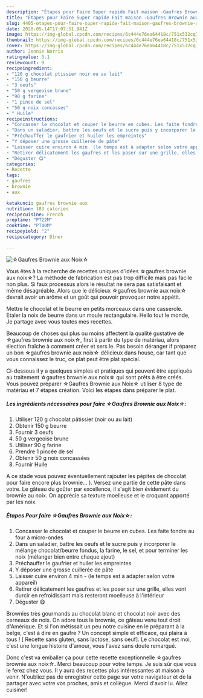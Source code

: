 ```yaml
---
description: "Étapes pour Faire Super rapide Fait maison ☆Gaufres Brownie aux Noix☆"
title: "Étapes pour Faire Super rapide Fait maison ☆Gaufres Brownie aux Noix☆"
slug: 4405-etapes-pour-faire-super-rapide-fait-maison-gaufres-brownie-aux-noix
date: 2020-05-14T17:07:51.941Z
image: https://img-global.cpcdn.com/recipes/6c444e76ea64418c/751x532cq70/☆gaufres-brownie-aux-noix☆-photo-principale-de-la-recette.jpg
thumbnail: https://img-global.cpcdn.com/recipes/6c444e76ea64418c/751x532cq70/☆gaufres-brownie-aux-noix☆-photo-principale-de-la-recette.jpg
cover: https://img-global.cpcdn.com/recipes/6c444e76ea64418c/751x532cq70/☆gaufres-brownie-aux-noix☆-photo-principale-de-la-recette.jpg
author: Jennie Norris
ratingvalue: 3.1
reviewcount: 9
recipeingredient:
- "120 g chocolat ptissier noir ou au lait"
- "150 g beurre"
- "3 oeufs"
- "50 g vergeoise brune"
- "90 g farine"
- "1 pince de sel"
- "50 g noix concasses"
- " Huile"
recipeinstructions:
- "Concasser le chocolat et couper le beurre en cubes. Les faite fondre au four à micro-ondes"
- "Dans un saladier, battre les oeufs et le sucre puis y incorporer le mélange chocolat/beurre fondus, la farine, le sel, et pour terminer les noix (mélanger bien entre chaque ajout)"
- "Préchauffer le gaufrier et huiler les empreintes"
- "Y déposer une grosse cuillerée de pâte"
- "Laisser cuire environ 4 min  (le temps est à adapter selon votre appareil)"
- "Retirer délicatement les gaufres et les poser sur une grille, elles vont durcir en refroidissant mais resteront moelleuse à l&#39;intérieur"
- "Déguster 😋"
categories:
- Recette
tags:
- gaufres
- brownie
- aux

katakunci: gaufres brownie aux 
nutrition: 183 calories
recipecuisine: French
preptime: "PT22M"
cooktime: "PT40M"
recipeyield: "2"
recipecategory: Dîner

---
```



![☆Gaufres Brownie aux Noix☆](https://img-global.cpcdn.com/recipes/6c444e76ea64418c/751x532cq70/☆gaufres-brownie-aux-noix☆-photo-principale-de-la-recette.jpg)

Vous êtes à la recherche de recettes uniques d'idées ☆gaufres brownie aux noix☆? La méthode de fabrication est pas trop difficile mais pas facile non plus. Si faux processus alors le résultat ne sera pas satisfaisant et même désagréable. Alors que le délicieux ☆gaufres brownie aux noix☆ devrait avoir un arôme et un goût qui pouvoir provoquer notre appétit.

Mettre le chocolat et le beurre en petits morceaux dans une casserole. Etaler la noix de beurre dans un moule rectangulaire. Hello tout le monde, Je partage avec vous toutes mes recettes.

Beaucoup de choses qui plus ou moins affectent la qualité gustative de ☆gaufres brownie aux noix☆, first à partir du type de matériau, alors élection fraîche à comment créer et sers le. Pas besoin déranger if préparez un bon ☆gaufres brownie aux noix☆ délicieux dans house, car tant que vous connaissez le truc, ce plat peut être plat spécial.


Ci-dessous il y a quelques simples et pratiques qui peuvent être appliqués au traitement ☆gaufres brownie aux noix☆ qui sont prêts à être créés. Vous pouvez préparer ☆Gaufres Brownie aux Noix☆ utiliser 8 type de matériau et 7 étapes création. Voici les étapes dans préparer le plat.

<!--inarticleads1-->

##### Les ingrédients nécessaires pour faire ☆Gaufres Brownie aux Noix☆:

1. Utiliser 120 g chocolat pâtissier (noir ou au lait)
1. Obtenir 150 g beurre
1. Fournir 3 oeufs
1.  50 g vergeoise brune
1. Utiliser 90 g farine
1. Prendre 1 pincée de sel
1. Obtenir 50 g noix concassées
1. Fournir  Huile


A ce stade vous pouvez éventuellement rajouter les pépites de chocolat pour faire encore plus brownie… ). Versez une partie de cette pâte dans votre. Le gâteau du goûter par excellence, il s&#39;agit bien évidement du brownie au noix. On apprécie sa texture moelleuse et le croquant apporté par les noix. 

<!--inarticleads2-->

##### Étapes Pour faire ☆Gaufres Brownie aux Noix☆:

1. Concasser le chocolat et couper le beurre en cubes. Les faite fondre au four à micro-ondes
1. Dans un saladier, battre les oeufs et le sucre puis y incorporer le mélange chocolat/beurre fondus, la farine, le sel, et pour terminer les noix (mélanger bien entre chaque ajout)
1. Préchauffer le gaufrier et huiler les empreintes
1. Y déposer une grosse cuillerée de pâte
1. Laisser cuire environ 4 min  - (le temps est à adapter selon votre appareil)
1. Retirer délicatement les gaufres et les poser sur une grille, elles vont durcir en refroidissant mais resteront moelleuse à l&#39;intérieur
1. Déguster 😋


Brownies très gourmands au chocolat blanc et chocolat noir avec des cerneaux de noix. On adore tous le brownie, ce gâteau venu tout droit d&#39;Amérique. Et si l&#39;on métissait un peu notre cuisine en le préparant à la belge, c&#39;est à dire en gaufre ? Un concept simple et efficace, qui plaira à tous ! [ Recette sans gluten, sans lactose, sans oeuf]. Le chocolat est moi, c&#39;est une longue histoire d&#39;amour, vous l&#39;avez sans doute remarqué. 


Donc c'est va emballer ça pour cette recette exceptionnelle ☆gaufres brownie aux noix☆. Merci beaucoup pour votre temps. Je suis sûr que vous le ferez chez vous. Il y aura des recettes plus  intéressantes at maison à venir. N'oubliez pas de enregistrer cette page sur votre navigateur et de la partager avec votre vos proches, amis et collègue. Merci d'avoir lu. Allez cuisiner!
